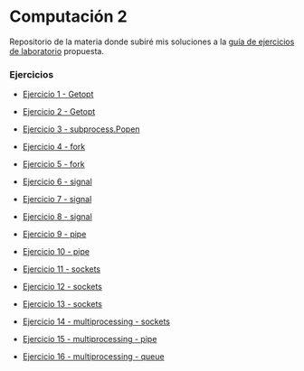 <h1>Computación 2</h1>

Repositorio de la materia donde subiré mis soluciones a la 
[guía de ejercicios de laboratorio](https://drive.google.com/file/d/12zM1alDGTa0GhSxO0xyQ_yTZEy-QL9JD/view?usp=sharing) propuesta.

<h3>Ejercicios</h3>

<ul>
<li>

[Ejercicio 1 - Getopt](https://github.com/sebaF96/C2_practicas/blob/master/calc.py)

</li>
<li>

[Ejercicio 2 - Getopt](https://github.com/sebaF96/C2_practicas/blob/master/pycp.py)

</li>

<li>

[Ejercicio 3 - subprocess.Popen](https://github.com/sebaF96/C2_practicas/blob/master/ejecutor.py)

</li>

<li>

[Ejercicio 4 - fork](https://github.com/sebaF96/C2_practicas/blob/master/fork_4.py)

</li>

<li>

[Ejercicio 5 - fork](https://github.com/sebaF96/C2_practicas/blob/master/fork_5.py)

</li>

<li>

[Ejercicio 6 - signal](https://github.com/sebaF96/C2_practicas/blob/master/signal_6.py)

</li>

<li>

[Ejercicio 7 - signal](https://github.com/sebaF96/C2_practicas/blob/master/signal_7.py)

</li>

<li>

[Ejercicio 8 - signal](https://github.com/sebaF96/C2_practicas/blob/master/signal_8.py)

</li>

<li>

[Ejercicio 9 - pipe](https://github.com/sebaF96/C2_practicas/blob/master/pipe_9.py)

</li>

<li>

[Ejercicio 10 - pipe](https://github.com/sebaF96/C2_practicas/tree/master/pipe_10)

</li>

<li>

[Ejercicio 11 - sockets](https://github.com/sebaF96/C2_practicas/blob/master/cliente_juncotic.py)

</li>

<li>

[Ejercicio 12 - sockets](https://github.com/sebaF96/C2_practicas/tree/master/stdin_sockets)

</li>

<li>

[Ejercicio 13 - sockets](https://github.com/sebaF96/C2_practicas/tree/remote_shell/remote_shell)

</li>

<li>

[Ejercicio 14 - multiprocessing - sockets](https://github.com/sebaF96/C2_practicas/tree/master/remote_shell)

</li>

<li>

[Ejercicio 15 - multiprocessing - pipe](https://github.com/sebaF96/C2_practicas/blob/master/mp_15.py)

</li>

<li>

[Ejercicio 16 - multiprocessing - queue](https://github.com/sebaF96/C2_practicas/blob/master/mp_16.py)

</li>

</ul>
